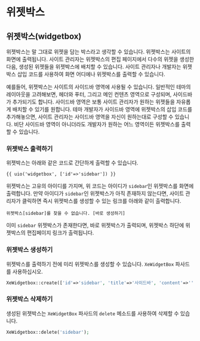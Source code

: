# 위젯박스

## 위젯박스\(widgetbox\)

위젯박스는 말 그대로 위젯을 담는 박스라고 생각할 수 있습니다. 위젯박스는 사이트의 화면에 출력됩니다. 사이트 관리자는 위젯박스의 편집 페이지에서 다수의 위젯을 생성한 다음, 생성된 위젯들을 위젯박스에 배치할 수 있습니다. 사이트 관리자나 개발자는 위젯박스 삽입 코드를 사용하여 화면 어디에나 위젯박스를 출력할 수 있습니다.

예를들어, 위젯박스는 사이트의 사이드바 영역에 사용될 수 있습니다. 일반적인 테마의 레이아웃을 고려해보면, 헤더와 푸터, 그리고 메인 컨텐츠 영역으로 구성되며, 사이드바가 추가되기도 합니다. 사이드바 영역은 보통 사이트 관리자가 원하는 위젯들을 자유롭게 배치할 수 있기를 원합니다. 테마 개발자가 사이드바 영역에 위젯박스의 삽입 코드를 추가해놓으면, 사이트 관리자는 사이드바 영역을 자신이 원하는대로 구성할 수 있습니다. 비단 사이드바 영역이 아니더라도 개발자가 원하는 어느 영역이든 위젯박스를 출력할 수 있습니다.

### 위젯박스 출력하기

위젯박스는 아래와 같은 코드로 간단하게 출력할 수 있습니다.

```
{{ uio('widgetbox', ['id'=>'sidebar']) }}
```

위젯박스는 고유의 아이디를 가지며, 위 코드는 아이디가 `sidebar`인 위젯박스를 화면에 출력합니다. 만약 아이디가 `sidebar`인 위젯박스가 아직 존재하지 않는다면, 사이트 관리자가 클릭하면 즉시 위젯박스를 생성할 수 있는 링크를 아래와 같이 출력합니다.

```
위젯박스[sidebar]를 찾을 수 없습니다. [바로 생성하기]
```

이미 `sidebar` 위젯박스가 존재한다면, 바로 위젯박스가 출력되며, 위젯박스 하단에 위젯박스의 편집페이지 링크가 출력됩니다.

### 위젯박스 생성하기

위젯박스를 출력하기 전에 미리 위젯박스를 생성할 수 있습니다. `XeWidgetBox` 파사드를 사용하십시오.

```php
XeWidgetbox::create(['id'=>'sidebar', 'title'=>'사이드바', 'content'=>'');
```

### 위젯박스 삭제하기

생성된 위젯박스는 `XeWidgetBox` 파사드의 `delete` 메소드를 사용하여 삭제할 수 있습니다.

```php
XeWidgetbox::delete('sidebar');
```

